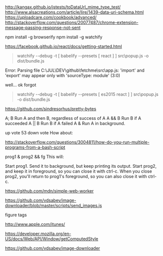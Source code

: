 http://kangax.github.io/jstests/toDataUrl_mime_type_test/
http://www.alsacreations.com/article/lire/1439-data-uri-schema.html
https://uploadcare.com/cookbook/advanced/
http://stackoverflow.com/questions/20077487/chrome-extension-message-passing-response-not-sent

npm install -g browserify
npm install -g watchify

https://facebook.github.io/react/docs/getting-started.html

> watchify --debug -t [ babelify --presets [ react ] ] src\popup.js -o dist/bundle.js

Error: Parsing file C:\JUL\DEV\github\fetchme\src\app.js: 'import' and 'export'
may appear only with 'sourceType: module' (3:0)

well... ok forgot 

> watchify --debug -t [ babelify --presets [ es2015 react ] ] src\popup.js -o dist/bundle.js

https://github.com/sindresorhus/pretty-bytes

A; B    Run A and then B, regardless of success of A
A && B  Run B if A succeeded
A || B  Run B if A failed
A &     Run A in background.


up vote
53
down vote
How about:

http://stackoverflow.com/questions/3004811/how-do-you-run-multiple-programs-from-a-bash-script

prog1 & prog2 && fg
This will:

Start prog1.
Send it to background, but keep printing its output.
Start prog2, and keep it in foreground, so you can close it with ctrl-c.
When you close prog2, you'll return to prog1's foreground, so you can also close it with ctrl-c.

https://github.com/mdn/simple-web-worker

https://github.com/vdsabev/image-downloader/blob/master/scripts/send_images.js

figure tags

http://www.apple.com/itunes/

https://developer.mozilla.org/en-US/docs/Web/API/Window/getComputedStyle

https://github.com/vdsabev/image-downloader